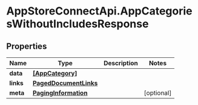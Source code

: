 # AppStoreConnectApi.AppCategoriesWithoutIncludesResponse

## Properties

Name | Type | Description | Notes
------------ | ------------- | ------------- | -------------
**data** | [**[AppCategory]**](AppCategory.md) |  | 
**links** | [**PagedDocumentLinks**](PagedDocumentLinks.md) |  | 
**meta** | [**PagingInformation**](PagingInformation.md) |  | [optional] 


